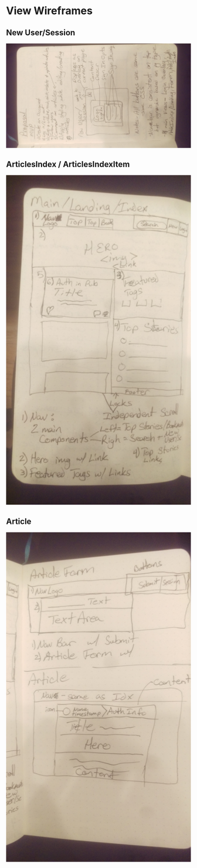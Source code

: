 # View Wireframes

## New User/Session
![new-session]

## ArticlesIndex / ArticlesIndexItem
![articles]

## Article
![article-form]

[new-session]: ./wireframes/new_session.jpg
[articles]: ./wireframes/articles.jpg
[article-form]: ./wireframes/article_article_form.jpg
